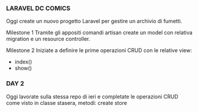 ### LARAVEL DC COMICS
Oggi create un nuovo progetto Laravel per gestire un archivio di fumetti.

Milestone 1
Tramite gli appositi comandi artisan create un model con relativa migration e un resource controller.

Milestone 2
Iniziate a definire le prime operazioni CRUD con le relative view:
- index()
- show()

### DAY 2 
Oggi lavorate sulla stessa repo di ieri e completate le operazioni CRUD come visto in classe stasera, metodi:
create
store
